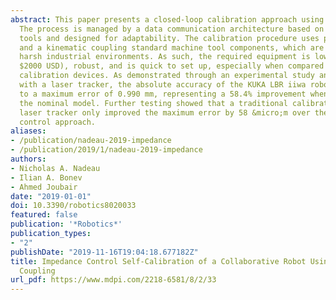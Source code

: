 ```yaml
---
abstract: This paper presents a closed-loop calibration approach using impedance control.
  The process is managed by a data communication architecture based on open-source
  tools and designed for adaptability. The calibration procedure uses precision spheres
  and a kinematic coupling standard machine tool components, which are suitable for
  harsh industrial environments. As such, the required equipment is low cost (approximately
  $2000 USD), robust, and is quick to set up, especially when compared to traditional
  calibration devices. As demonstrated through an experimental study and validated
  with a laser tracker, the absolute accuracy of the KUKA LBR iiwa robot was improved
  to a maximum error of 0.990 mm, representing a 58.4% improvement when compared to
  the nominal model. Further testing showed that a traditional calibration using a
  laser tracker only improved the maximum error by 58 &micro;m over the impedance
  control approach.
aliases:
- /publication/nadeau-2019-impedance
- /publication/2019/1/nadeau-2019-impedance
authors:
- Nicholas A. Nadeau
- Ilian A. Bonev
- Ahmed Joubair
date: "2019-01-01"
doi: 10.3390/robotics8020033
featured: false
publication: '*Robotics*'
publication_types:
- "2"
publishDate: "2019-11-16T19:04:18.677182Z"
title: Impedance Control Self-Calibration of a Collaborative Robot Using Kinematic
  Coupling
url_pdf: https://www.mdpi.com/2218-6581/8/2/33
---
```

